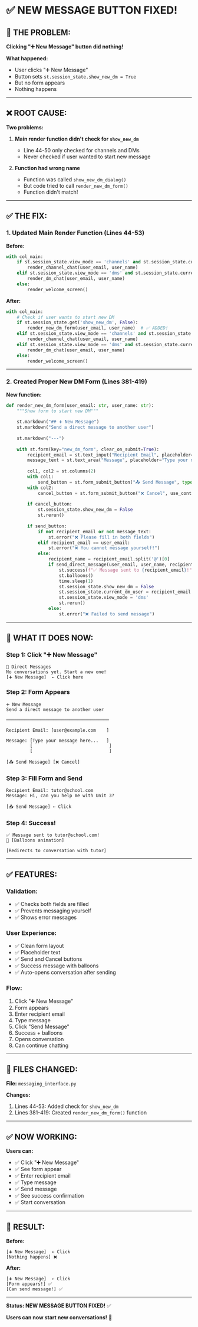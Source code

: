 # ✅ NEW MESSAGE BUTTON FIXED!

## 🐛 **THE PROBLEM:**

**Clicking "➕ New Message" button did nothing!**

**What happened:**
- User clicks "➕ New Message"
- Button sets `st.session_state.show_new_dm = True`
- But no form appears
- Nothing happens

---

## ❌ **ROOT CAUSE:**

**Two problems:**

1. **Main render function didn't check for `show_new_dm`**
   - Line 44-50 only checked for channels and DMs
   - Never checked if user wanted to start new message

2. **Function had wrong name**
   - Function was called `show_new_dm_dialog()`
   - But code tried to call `render_new_dm_form()`
   - Function didn't match!

---

## ✅ **THE FIX:**

### **1. Updated Main Render Function (Lines 44-53)**

**Before:**
```python
with col_main:
    if st.session_state.view_mode == 'channels' and st.session_state.current_channel:
        render_channel_chat(user_email, user_name)
    elif st.session_state.view_mode == 'dms' and st.session_state.current_dm_user:
        render_dm_chat(user_email, user_name)
    else:
        render_welcome_screen()
```

**After:**
```python
with col_main:
    # Check if user wants to start new DM
    if st.session_state.get('show_new_dm', False):
        render_new_dm_form(user_email, user_name)  # ✅ ADDED!
    elif st.session_state.view_mode == 'channels' and st.session_state.current_channel:
        render_channel_chat(user_email, user_name)
    elif st.session_state.view_mode == 'dms' and st.session_state.current_dm_user:
        render_dm_chat(user_email, user_name)
    else:
        render_welcome_screen()
```

---

### **2. Created Proper New DM Form (Lines 381-419)**

**New function:**
```python
def render_new_dm_form(user_email: str, user_name: str):
    """Show form to start new DM"""
    
    st.markdown("## ➕ New Message")
    st.markdown("Send a direct message to another user")
    
    st.markdown("---")
    
    with st.form(key="new_dm_form", clear_on_submit=True):
        recipient_email = st.text_input("Recipient Email", placeholder="user@example.com")
        message_text = st.text_area("Message", placeholder="Type your message here...", height=150)
        
        col1, col2 = st.columns(2)
        with col1:
            send_button = st.form_submit_button("📤 Send Message", type="primary", use_container_width=True)
        with col2:
            cancel_button = st.form_submit_button("❌ Cancel", use_container_width=True)
        
        if cancel_button:
            st.session_state.show_new_dm = False
            st.rerun()
        
        if send_button:
            if not recipient_email or not message_text:
                st.error("❌ Please fill in both fields")
            elif recipient_email == user_email:
                st.error("❌ You cannot message yourself!")
            else:
                recipient_name = recipient_email.split('@')[0]
                if send_direct_message(user_email, user_name, recipient_email, recipient_name, message_text):
                    st.success(f"✅ Message sent to {recipient_email}!")
                    st.balloons()
                    time.sleep(1)
                    st.session_state.show_new_dm = False
                    st.session_state.current_dm_user = recipient_email
                    st.session_state.view_mode = 'dms'
                    st.rerun()
                else:
                    st.error("❌ Failed to send message")
```

---

## 🎯 **WHAT IT DOES NOW:**

### **Step 1: Click "➕ New Message"**
```
💬 Direct Messages
No conversations yet. Start a new one!
[➕ New Message]  ← Click here
```

### **Step 2: Form Appears**
```
➕ New Message
Send a direct message to another user

───────────────────────────────────────

Recipient Email: [user@example.com    ]

Message: [Type your message here...   ]
         [                             ]
         [                             ]

[📤 Send Message] [❌ Cancel]
```

### **Step 3: Fill Form and Send**
```
Recipient Email: tutor@school.com
Message: Hi, can you help me with Unit 3?

[📤 Send Message] ← Click
```

### **Step 4: Success!**
```
✅ Message sent to tutor@school.com!
🎈 [Balloons animation]

[Redirects to conversation with tutor]
```

---

## ✅ **FEATURES:**

### **Validation:**
- ✅ Checks both fields are filled
- ✅ Prevents messaging yourself
- ✅ Shows error messages

### **User Experience:**
- ✅ Clean form layout
- ✅ Placeholder text
- ✅ Send and Cancel buttons
- ✅ Success message with balloons
- ✅ Auto-opens conversation after sending

### **Flow:**
1. Click "➕ New Message"
2. Form appears
3. Enter recipient email
4. Type message
5. Click "Send Message"
6. Success + balloons
7. Opens conversation
8. Can continue chatting

---

## 🔧 **FILES CHANGED:**

**File:** `messaging_interface.py`

**Changes:**
1. Lines 44-53: Added check for `show_new_dm`
2. Lines 381-419: Created `render_new_dm_form()` function

---

## ✅ **NOW WORKING:**

**Users can:**
- ✅ Click "➕ New Message"
- ✅ See form appear
- ✅ Enter recipient email
- ✅ Type message
- ✅ Send message
- ✅ See success confirmation
- ✅ Start conversation

---

## 🎉 **RESULT:**

**Before:**
```
[➕ New Message]  ← Click
[Nothing happens] ❌
```

**After:**
```
[➕ New Message]  ← Click
[Form appears!] ✅
[Can send message!] ✅
```

---

**Status: NEW MESSAGE BUTTON FIXED!** ✅

**Users can now start new conversations!** 💬
